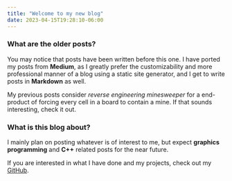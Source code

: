 ```yaml
---
title: "Welcome to my new blog"
date: 2023-04-15T19:28:10-06:00
---
```


### What are the older posts?
You may notice that posts have been written before this one. I have ported my posts from **Medium**, as I greatly prefer the customizability and more professional manner of a blog using a static site generator, and I get to write posts in **Markdown** as well.

My previous posts consider _reverse engineering minesweeper_ for a end-product of forcing every cell in a board to contain a mine. If that sounds interesting, check it out.

### What is this blog about?
I mainly plan on posting whatever is of interest to me, but expect **graphics programming** and **C++** related posts for the near future.

If you are interested in what I have done and my projects, check out my [GitHub](https://github.com/merrittlj).